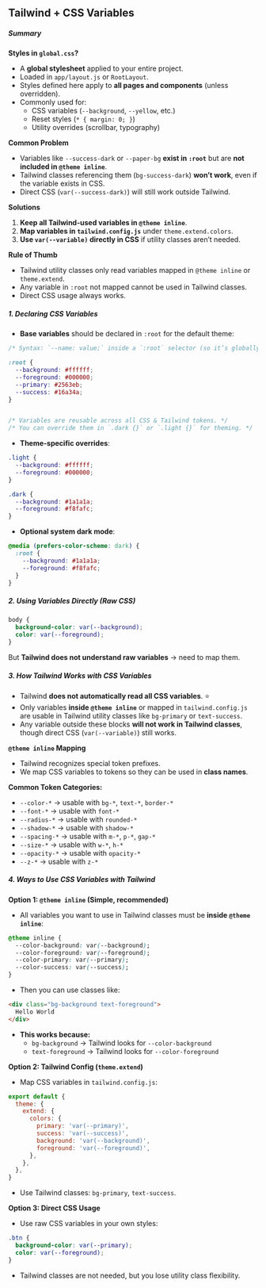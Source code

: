 

## Tailwind + CSS Variables

##### **Summary**

**Styles in  `global.css`?**
- A **global stylesheet** applied to your entire project.
- Loaded in `app/layout.js` or `RootLayout`.
- Styles defined here apply to **all pages and components** (unless overridden).
- Commonly used for:
    - CSS variables (`--background`, `--yellow`, etc.)
    - Reset styles (`* { margin: 0; }`)
    - Utility overrides (scrollbar, typography)

**Common Problem**
- Variables like `--success-dark` or `--paper-bg` **exist in `:root`** but are **not included in `@theme inline`**.
- Tailwind classes referencing them (`bg-success-dark`) **won’t work**, even if the variable exists in CSS.
- Direct CSS (`var(--success-dark)`) will still work outside Tailwind.

**Solutions**
1. **Keep all Tailwind-used variables in `@theme inline`**.
2. **Map variables in `tailwind.config.js`** under `theme.extend.colors`.
3. **Use `var(--variable)` directly in CSS** if utility classes aren’t needed.
    
**Rule of Thumb**
- Tailwind utility classes only read variables mapped in `@theme inline` or `theme.extend`.
- Any variable in `:root` not mapped cannot be used in Tailwind classes.
- Direct CSS usage always works.

##### **1. Declaring CSS Variables**

- **Base variables** should be declared in `:root` for the default theme:
```css
/* Syntax: `--name: value;` inside a `:root` selector (so it’s globally available) */

:root {
  --background: #ffffff;
  --foreground: #000000;
  --primary: #2563eb;
  --success: #16a34a;
}


/* Variables are reusable across all CSS & Tailwind tokens. */
/* You can override them in `.dark {}` or `.light {}` for theming. */
```

- **Theme-specific overrides**:
```css
.light {
  --background: #ffffff;
  --foreground: #000000;
}

.dark {
  --background: #1a1a1a;
  --foreground: #f8fafc;
}
```

- **Optional system dark mode**:
```css
@media (prefers-color-scheme: dark) {
  :root {
    --background: #1a1a1a;
    --foreground: #f8fafc;
  }
}
```

##### **2. Using Variables Directly (Raw CSS)**

```css
body {
  background-color: var(--background);
  color: var(--foreground);
}
```

But **Tailwind does not understand raw variables** → need to map them.

##### **3. How Tailwind Works with CSS Variables**

- Tailwind **does not automatically read all CSS variables**. ⭐
- Only variables **inside `@theme inline`** or mapped in `tailwind.config.js` are usable in Tailwind utility classes like `bg-primary` or `text-success`.
- Any variable outside these blocks **will not work in Tailwind classes**, though direct CSS (`var(--variable)`) still works.

**`@theme inline` Mapping**
- Tailwind recognizes special token prefixes.  
- We map CSS variables to tokens so they can be used in **class names**.

**Common Token Categories:**
- `--color-*` → usable with `bg-*`, `text-*`, `border-*`
- `--font-*` → usable with `font-*`
- `--radius-*` → usable with `rounded-*`
- `--shadow-*` → usable with `shadow-*`
- `--spacing-*` → usable with `m-*`, `p-*`, `gap-*`
- `--size-*` → usable with `w-*`, `h-*`
- `--opacity-*` → usable with `opacity-*`
- `--z-*` → usable with `z-*`

##### **4. Ways to Use CSS Variables with Tailwind**

**Option 1: `@theme inline` (Simple, recommended)**

- All variables you want to use in Tailwind classes must be **inside `@theme inline`**:
```css
@theme inline {
  --color-background: var(--background);
  --color-foreground: var(--foreground);
  --color-primary: var(--primary);
  --color-success: var(--success);
}
```

- Then you can use classes like:
```html
<div class="bg-background text-foreground">
  Hello World
</div>
```

- **This works because:**
	- `bg-background` → Tailwind looks for `--color-background`
	- `text-foreground` → Tailwind looks for `--color-foreground`


**Option 2: Tailwind Config (`theme.extend`)**

- Map CSS variables in `tailwind.config.js`:
```js
export default {
  theme: {
    extend: {
      colors: {
        primary: 'var(--primary)',
        success: 'var(--success)',
        background: 'var(--background)',
        foreground: 'var(--foreground)',
      },
    },
  },
}
```
- Use Tailwind classes: `bg-primary`, `text-success`.
    

**Option 3: Direct CSS Usage**

- Use raw CSS variables in your own styles:
```css
.btn {
  background-color: var(--primary);
  color: var(--foreground);
}
```
- Tailwind classes are not needed, but you lose utility class flexibility.

